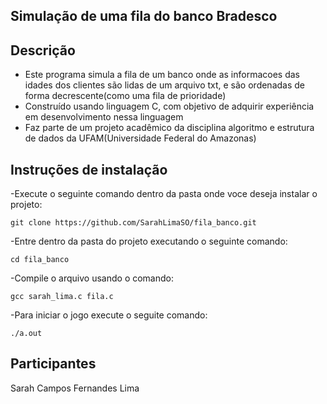 ##  Simulação de uma fila do banco Bradesco

## Descrição
- Este programa simula a fila de um banco onde as informacoes das idades dos clientes são lidas de um arquivo txt, e são ordenadas de forma decrescente(como uma fila de prioridade)
- Construído usando linguagem C, com objetivo de adquirir experiência em desenvolvimento nessa linguagem 
- Faz parte de um projeto acadêmico da disciplina algoritmo e estrutura de dados da UFAM(Universidade Federal do Amazonas)

## Instruções de instalação

-Execute o seguinte comando dentro da pasta onde voce deseja instalar o projeto:

```
git clone https://github.com/SarahLimaSO/fila_banco.git
```

-Entre dentro da pasta do projeto executando o seguinte comando:

```
cd fila_banco
```

-Compile o arquivo usando o comando:

```
gcc sarah_lima.c fila.c
``` 

-Para iniciar o jogo execute o seguite comando:

```
./a.out
```

## Participantes
Sarah Campos Fernandes Lima
